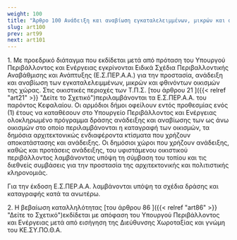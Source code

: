 ```yaml
---
weight: 100
title: "Άρθρο 100 Ανάδειξη και αναβίωση εγκαταλελειμμένων, μικρών και φθινόντων οικισμών"
slug: art100
prev: art99
next: art101
---
```


1\. Με προεδρικό διάταγμα που εκδίδεται μετά από πρόταση του Υπουργού Περιβάλλοντος και Ενέργειας εγκρίνονται Ειδικά Σχέδια Περιβαλλοντικής Αναβάθμισης και Ανάπτυξης (Ε.Σ.ΠΕΡ.Α.Α.) για την προστασία, ανάδειξη και αναβίωση των εγκαταλελειμμένων, μικρών και φθινόντων οικισμών της χώρας. Στις οικιστικές περιοχές των Τ.Π.Σ. [του άρθρου 21 ]({{< relref "art21" >}} "Δείτε το Σχετικό")περιλαμβάνονται τα Ε.Σ.ΠΕΡ.Α.Α. του παρόντος Κεφαλαίου. Οι αρμόδιοι δήμοι οφείλουν εντός προθεσμίας ενός (1) έτους να καταθέσουν στο Υπουργείο Περιβάλλοντος και Ενέργειας ολοκληρωμένο πρόγραμμα δράσης ανάδειξης και αναβίωσης των ως άνω οικισμών στο οποίο περιλαμβάνονται η καταγραφή των οικισμών, τα δημόσια αρχιτεκτονικώς ενδιαφέροντα κτίσματα που χρήζουν αποκατάστασης και ανάδειξης. Οι δημόσιοι χώροι που χρήζουν ανάδειξης, καθώς και προτάσεις ανάδειξης, του υφιστάμενου οικιστικού περιβάλλοντος λαμβάνοντας υπόψη τη σύμβαση του τοπίου και τις διεθνείς συμβάσεις για την προστασία της αρχιτεκτονικής και πολιτιστικής κληρονομιάς.

Για την έκδοση Ε.Σ.ΠΕΡ.Α.Α. λαμβάνονται υπόψη τα σχέδια δράσης και καταγραφής κατά τα ανωτέρω.

2\. Η βεβαίωση καταλληλότητας [του άρθρου 86 ]({{< relref "art86" >}} "Δείτε το Σχετικό")εκδίδεται με απόφαση του Υπουργού Περιβάλλοντος και Ενέργειας μετά από εισήγηση της Διεύθυνσης Χωροταξίας και γνώμη του ΚΕ.ΣΥ.ΠΟ.Θ.Α.


